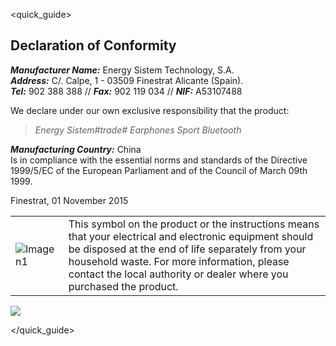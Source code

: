 <quick_guide>
## Declaration of Conformity

_**Manufacturer Name:**_ Energy Sistem Technology, S.A.  
_**Address:**_ C/. Calpe, 1 - 03509 Finestrat Alicante (Spain).  
_**Tel:**_ 902 388 388 // _**Fax:**_ 902 119 034 // _**NIF:**_  A53107488  


We declare under our own exclusive responsibility that the product:

>*Energy Sistem#trade# Earphones Sport Bluetooth*

_**Manufacturing Country:**_ China  
Is in compliance with the essential norms and standards of the Directive 1999/5/EC of the European Parliament and of the Council of March 09th 1999.

Finestrat, 01 November 2015

|  |  |
|:-------|:-------|
|![Imagen1](http://static.energysistem.com/images/manuals/39930/52d42d0e441fc.jpg) |This symbol on the product or the instructions means that your electrical and electronic equipment should be disposed at the end of life separately from your household waste. For more information, please contact the local authority or dealer where you purchased the product.|

![](http://static.energysistem.com/images/manuals/39052/54887c2a4f567.jpg)

</quick_guide>
